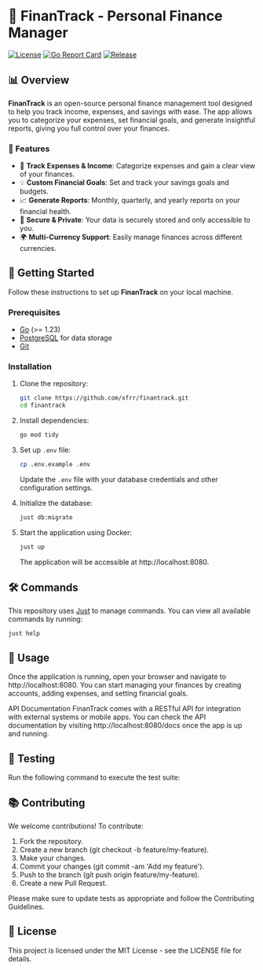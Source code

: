 # 💸 FinanTrack - Personal Finance Manager

[![License](https://img.shields.io/github/license/yourusername/finantrack)](LICENSE) [![Go Report Card](https://goreportcard.com/badge/github.com/xfrr/finantrack)](https://goreportcard.com/report/github.com/xfrr/finantrack) [![Release](https://img.shields.io/github/v/release/yourusername/finantrack)](https://github.com/xfrr/finantrack/releases)

## 📊 Overview

**FinanTrack** is an open-source personal finance management tool designed to help you track income, expenses, and savings with ease. The app allows you to categorize your expenses, set financial goals, and generate insightful reports, giving you full control over your finances.

### 🌟 Features
- 🧾 **Track Expenses & Income**: Categorize expenses and gain a clear view of your finances.
- 💡 **Custom Financial Goals**: Set and track your savings goals and budgets.
- 📈 **Generate Reports**: Monthly, quarterly, and yearly reports on your financial health.
- 🔐 **Secure & Private**: Your data is securely stored and only accessible to you.
- 🌍 **Multi-Currency Support**: Easily manage finances across different currencies.

## 🚀 Getting Started

Follow these instructions to set up **FinanTrack** on your local machine.

### Prerequisites
- [Go](https://golang.org/doc/install) (>= 1.23)
- [PostgreSQL](https://www.postgresql.org/download/) for data storage
- [Git](https://git-scm.com/)

### Installation

1. Clone the repository:
   ```bash
   git clone https://github.com/xfrr/finantrack.git
   cd finantrack
   ```

2. Install dependencies:
   ```bash
   go mod tidy
   ```

3. Set up `.env` file:
   ```bash
   cp .env.example .env
   ```
   Update the `.env` file with your database credentials and other configuration settings.

4. Initialize the database:
   ```bash
   just db:migrate
   ```

5. Start the application using Docker:
   ```bash
   just up
   ```
   The application will be accessible at http://localhost:8080.

## 🛠️ Commands
This repository uses [Just](https://github.com/casey/just) to manage commands. You can view all available commands by running:

```bash
just help
```


## 📜 Usage
Once the application is running, open your browser and navigate to http://localhost:8080. You can start managing your finances by creating accounts, adding expenses, and setting financial goals.

API Documentation
FinanTrack comes with a RESTful API for integration with external systems or mobile apps. You can check the API documentation by visiting http://localhost:8080/docs once the app is up and running.

## 🧪 Testing
Run the following command to execute the test suite:

## 📚 Contributing
We welcome contributions! To contribute:

1. Fork the repository.
2. Create a new branch (git checkout -b feature/my-feature).
3. Make your changes.
4. Commit your changes (git commit -am 'Add my feature').
5. Push to the branch (git push origin feature/my-feature).
6. Create a new Pull Request.

Please make sure to update tests as appropriate and follow the Contributing Guidelines.

## 📝 License
This project is licensed under the MIT License - see the LICENSE file for details.